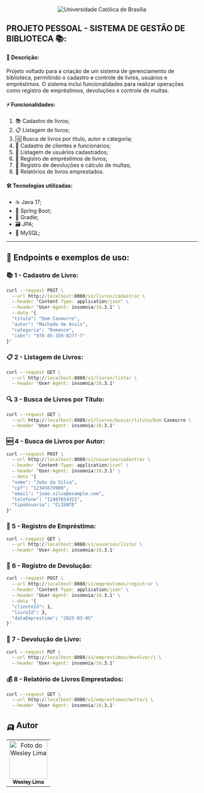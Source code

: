 <p align="center">
  <img src="https://iili.io/3FFO5cF.png" alt="Universidade Católica de Brasília">
</p>

## PROJETO PESSOAL - SISTEMA DE GESTÃO DE BIBLIOTECA 📚:

#### 📖 Descrição:
Projeto voltado para a criação de um sistema de gerenciamento de biblioteca, permitindo o cadastro e controle de livros, usuários e empréstimos. O sistema inclui funcionalidades para realizar operações como registro de empréstimos, devoluções e controle de multas.

#### ⚡ Funcionalidades:
1. 📚 Cadastro de livros;
2. 📋 Listagem de livros;
3. 🆔 Busca de livros por título, autor e categoria;
4. 👤 Cadastro de clientes e funcionários;
5. 📜 Listagem de usuários cadastrados;
6. 📖 Registro de empréstimos de livros;
7. 🔄 Registro de devoluções e cálculo de multas;
8. 📝 Relatórios de livros emprestados.

#### 🛠️ Tecnologias utilizadas:
- ☕ Java 17;
- 🍃 Spring Boot;
- 🐘 Gradle;
- 🗃️ JPA;
- 🐬 MySQL;

---

## 📌 Endpoints e exemplos de uso:

### 📚 1 - Cadastro de Livro:
```cmd
curl --request POST \
  --url http://localhost:8080/v1/livros/cadastrar \
  --header 'Content-Type: application/json' \
  --header 'User-Agent: insomnia/10.3.1' \
  --data '{
  "titulo": "Dom Casmurro",
  "autor": "Machado de Assis",
  "categoria": "Romance",
  "isbn": "978-85-359-0277-7"
}'
```

### 📋 2 - Listagem de Livros:
```cmd
curl --request GET \
  --url http://localhost:8080/v1/livros/listar \
  --header 'User-Agent: insomnia/10.3.1'
```

### 🔍 3 - Busca de Livros por Título:
```cmd
curl --request GET \
  --url http://localhost:8080/v1/livros/buscar/titulo/Dom Casmurro \
  --header 'User-Agent: insomnia/10.3.1'
```

### 🆕 4 - Busca de Livros por Autor:
```cmd
curl --request POST \
  --url http://localhost:8080/v1/usuarios/cadastrar \
  --header 'Content-Type: application/json' \
  --header 'User-Agent: insomnia/10.3.1' \
  --data '{
  "nome": "João da Silva",
  "cpf": "12345678900",
  "email": "joao.silva@example.com",
  "telefone": "11987654321",
  "tipoUsuario": "CLIENTE"
}'
```

### 📜 5 - Registro de Empréstimo:
```cmd
curl --request GET \
  --url http://localhost:8080/v1/usuarios/listar \
  --header 'User-Agent: insomnia/10.3.1'
```

### 📖 6 - Registro de Devolução:
```cmd
curl --request POST \
  --url http://localhost:8080/v1/emprestimos/registrar \
  --header 'Content-Type: application/json' \
  --header 'User-Agent: insomnia/10.3.1' \
  --data '{
  "clienteId": 1,
  "livroId": 3,
  "dataEmprestimo": "2025-03-05"
}'
```

### 🔄 7 - Devolução de Livro:
```cmd
curl --request PUT \
  --url http://localhost:8080/v1/emprestimos/devolver/1 \
  --header 'User-Agent: insomnia/10.3.1'
```

### 💰 8 - Relatório de Livros Emprestados:
```cmd
curl --request GET \
  --url http://localhost:8080/v1/emprestimos/multa/1 \
  --header 'User-Agent: insomnia/10.3.1'
```

## 🛺 Autor

<table>
  <tr>
    <td align="center">
      <a href="https://www.linkedin.com/in/wesley-lima-244405251/" title="Wesley Lima">
        <img src="https://media.licdn.com/dms/image/v2/D4D03AQEVAsL2UL6A0w/profile-displayphoto-shrink_400_400/profile-displayphoto-shrink_400_400/0/1721323972268?e=1746662400&v=beta&t=4_2RDPgz5FqJ2G-yRQk3y0vWMVRpSeAPKMAO7IOFXeE" width="100px;" alt="Foto do Wesley Lima"/><br>
        <sub>
          <b>Wesley Lima</b>
        </sub>
      </a>
    </td>
  </tr>
</table>
